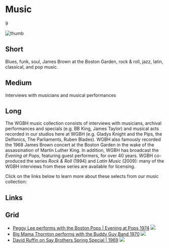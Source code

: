 # Music

9

![thumb](https://s3.amazonaws.com/wgbhstocksales.org/content/collections/music/RockandRoll_01_348x196.png)


## Short

Blues, funk, soul, James Brown at the Boston Garden, rock & roll,
jazz, latin, classical, and pop music.

## Medium

Interviews with musicians and musical performances 

## Long

The WGBH music collection consists of interviews with musicians, archival 
performances and specials (e.g. BB King, James Taylor) and musical acts recorded 
in our studios here at WGBH (e.g. Gladys Knight and the Pips, the Delfonics, 
The Parliaments, Ruben Blades). WGBH also famously recorded the 1968 James Brown 
concert at the Boston Garden in the wake of the assassination of Martin Luther 
King.  In addition, WGBH has broadcast the *Evening at Pops*, featuring guest performers,
for over 40 years.  WGBH co-produced the series *Rock & Roll* (1994) and 
*Latin Music* (2009): many of the WGBH interviews from these series are available 
for licensing. 

Click on the links below to learn more about these selects from our music collection: 

## Links

## Grid

- [Peggy Lee performs with the Boston Pops | Evening at Pops 1974](http://openvault.wgbh.org/catalog/openvault:19405) ![](https://s3.amazonaws.com/wgbhstocksales.org/content/collections/music/EAP_PeggyLee1_348x196.png)
- [Big Mama Thornton performs with the Buddy Guy Band 1970](http://openvault.wgbh.org/catalog/openvault:8190) ![](https://s3.amazonaws.com/wgbhstocksales.org/content/collections/music/BigMama2_348x196.png)
- [David Ruffin on Say Brothers Spring Special | 1969](http://openvault.wgbh.org/catalog/openvault:13825) ![](https://s3.amazonaws.com/wgbhstocksales.org/content/collections/music/SpringSpecial_Ruffin_348x196.png)
